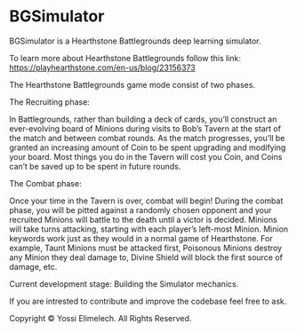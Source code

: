 # BGSimulator

BGSimulator is a Hearthstone Battlegrounds deep learning simulator.

To learn more about Hearthstone Battlegrounds follow this link: https://playhearthstone.com/en-us/blog/23156373

The Hearthstone Battlegrounds game mode consist of two phases.

The Recruiting phase:

In Battlegrounds, rather than building a deck of cards, you’ll construct an ever-evolving board of Minions during visits to Bob’s Tavern at the start of the match and between combat rounds. As the match progresses, you’ll be granted an increasing amount of Coin to be spent upgrading and modifying your board. Most things you do in the Tavern will cost you Coin, and Coins can’t be saved up to be spent in future rounds.

The Combat phase:

Once your time in the Tavern is over, combat will begin! During the combat phase, you will be pitted against a randomly chosen opponent and your recruited Minions will battle to the death until a victor is decided. Minions will take turns attacking, starting with each player’s left-most Minion. Minion keywords work just as they would in a normal game of Hearthstone. For example, Taunt Minions must be attacked first, Poisonous Minions destroy any Minion they deal damage to, Divine Shield will block the first source of damage, etc.


Current development stage: Building the Simulator mechanics.

If you are intrested to contribute and improve the codebase feel free to ask.



Copyright © Yossi Elimelech. All Rights Reserved.
